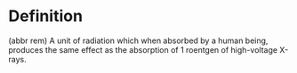 # Definition

(abbr rem) A unit of radiation which when absorbed by a human being,
produces the same effect as the absorption of 1 roentgen of high-voltage
X-rays.
